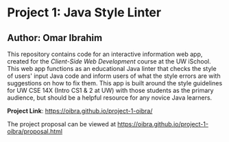 # Project 1: Java Style Linter
## Author: Omar Ibrahim

This repository contains code for an interactive information web app, created for the _Client-Side Web Development_ course at the UW iSchool. This web app functions as an educational Java linter that checks the style of users' input Java code and inform users of what the style errors are with suggestions on how to fix them. This app is built around the style guidelines for UW CSE 14X (Intro CS1 & 2 at UW) with those students as the primary audience, but should be a helpful resource for any novice Java learners.

**Project Link**: <https://oibra.github.io/project-1-oibra/>

The project proposal can be viewed at <https://oibra.github.io/project-1-oibra/proposal.html>

